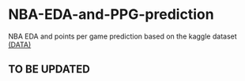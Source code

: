 # NBA-EDA-and-PPG-prediction
NBA EDA and points per game prediction based on the kaggle dataset  [(DATA)](https://www.kaggle.com/drgilermo/nba-players-stats)


## **TO BE UPDATED**


